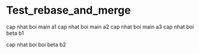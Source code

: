 # Test_rebase_and_merge
cap nhat boi main a1
cap nhat boi main a2
cap nhat boi main a3
cap nhat boi beta b1






cap nhat boi boi beta b2
